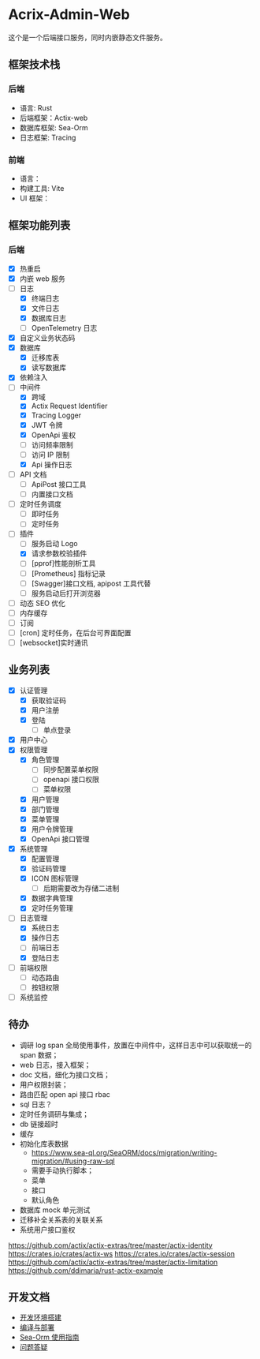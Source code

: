 # Acrix-Admin-Web

这个是一个后端接口服务，同时内嵌静态文件服务。

## 框架技术栈

### 后端

- 语言: Rust
- 后端框架：Actix-web
- 数据库框架: Sea-Orm
- 日志框架: Tracing

### 前端

- 语言：
- 构建工具: Vite
- UI 框架：

## 框架功能列表

### 后端

- [x] 热重启
- [x] 内嵌 web 服务
- [ ] 日志
  - [x] 终端日志
  - [x] 文件日志
  - [x] 数据库日志
  - [ ] OpenTelemetry 日志
- [x] 自定义业务状态码
- [x] 数据库
  - [x] 迁移库表
  - [x] 读写数据库
- [x] 依赖注入
- [ ] 中间件
  - [x] 跨域
  - [x] Actix Request Identifier
  - [x] Tracing Logger
  - [x] JWT 令牌
  - [x] OpenApi 鉴权
  - [ ] 访问频率限制
  - [ ] 访问 IP 限制
  - [x] Api 操作日志
- [ ] API 文档
  - [ ] ApiPost 接口工具
  - [ ] 内置接口文档
- [ ] 定时任务调度
  - [ ] 即时任务
  - [ ] 定时任务
- [ ] 插件
  - [ ] 服务启动 Logo
  - [x] 请求参数校验插件
  - [ ] [pprof]性能剖析工具
  - [ ] [Prometheus] 指标记录
  - [ ] [Swagger]接口文档, apipost 工具代替
  - [ ] 服务启动后打开浏览器
- [ ] 动态 SEO 优化
- [ ] 内存缓存
- [ ] 订阅
- [ ] [cron] 定时任务，在后台可界面配置
- [ ] [websocket]实时通讯

## 业务列表

- [x] 认证管理
  - [x] 获取验证码
  - [x] 用户注册
  - [x] 登陆
    - [ ] 单点登录
- [x] 用户中心
- [x] 权限管理
  - [x] 角色管理
    - [ ] 同步配置菜单权限
    - [ ] openapi 接口权限
    - [ ] 菜单权限
  - [x] 用户管理
  - [x] 部门管理
  - [x] 菜单管理
  - [x] 用户令牌管理
  - [x] OpenApi 接口管理
- [x] 系统管理
  - [x] 配置管理
  - [x] 验证码管理
  - [x] ICON 图标管理
    - [ ] 后期需要改为存储二进制
  - [x] 数据字典管理
  - [x] 定时任务管理
- [ ] 日志管理
  - [x] 系统日志
  - [x] 操作日志
  - [ ] 前端日志
  - [x] 登陆日志
- [ ] 前端权限
  - [ ] 动态路由
  - [ ] 按钮权限
- [ ] 系统监控

## 待办

- 调研 log span 全局使用事件，放置在中间件中，这样日志中可以获取统一的 span 数据；
- web 日志，接入框架；
- doc 文档，细化为接口文档；
- 用户权限封装；
- 路由匹配 open api 接口 rbac
- sql 日志？
- 定时任务调研与集成；
- db 链接超时
- 缓存
- 初始化库表数据
  - https://www.sea-ql.org/SeaORM/docs/migration/writing-migration/#using-raw-sql
  - 需要手动执行脚本；
  - 菜单
  - 接口
  - 默认角色
- 数据库 mock 单元测试
- 迁移补全关系表的关联关系
- 系统用户接口鉴权

https://github.com/actix/actix-extras/tree/master/actix-identity
https://crates.io/crates/actix-ws
https://crates.io/crates/actix-session
https://github.com/actix/actix-extras/tree/master/actix-limitation
https://github.com/ddimaria/rust-actix-example

## 开发文档

- [开发环境搭建](./docs/开发环境搭建.md)
- [编译与部署](./docs/编译与部署.md)
- [Sea-Orm 使用指南](./docs/Sea-Orm使用指南.md)
- [问题答疑](./docs/Q&A.md)
